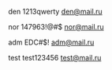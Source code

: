 den
1213qwerty
den@mail.ru


nor
147963!@#$
nor@mail.ru


adm
EDC#$%13484_1234rdgQAD$$!
adm@mail.ru


test
test123456
test@mail.ru